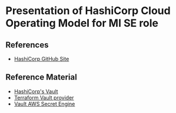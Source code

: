 # Presentation of HashiCorp Cloud Operating Model for MI SE role




## References
- [HashiCorp GitHub Site](https://github.com/hashicorp/terraform-guides/tree/master/infrastructure-as-code/dynamic-aws-creds)

## Reference Material
- [HashiCorp's Vault](https://www.vaultproject.io/)
- [Terraform Vault provider](https://www.terraform.io/docs/providers/vault/)
- [Vault AWS Secret Engine](https://www.vaultproject.io/docs/secrets/aws/index.html)
